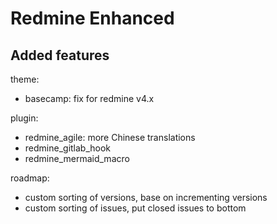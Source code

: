 # Redmine Enhanced

## Added features

theme: 
- basecamp: fix for redmine v4.x

plugin: 
- redmine_agile: more Chinese translations
- redmine_gitlab_hook  
- redmine_mermaid_macro

roadmap:
- custom sorting of versions, base on incrementing versions
- custom sorting of issues, put closed issues to bottom
